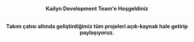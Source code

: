 <p align="center"><strong>Kailyn Development Team<strong>'e Hoşgeldiniz</p1>
<br />
<br />
<p align="center">Takım çatısı altında geliştirdiğimiz tüm projeleri açık-kaynak hale getirip paylaşıyoruz.</p>